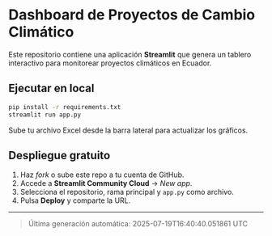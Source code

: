 # Dashboard de Proyectos de Cambio Climático

Este repositorio contiene una aplicación **Streamlit** que genera un tablero interactivo para monitorear proyectos climáticos en Ecuador.

## Ejecutar en local

```bash
pip install -r requirements.txt
streamlit run app.py
```

Sube tu archivo Excel desde la barra lateral para actualizar los gráficos.

## Despliegue gratuito

1. Haz *fork* o sube este repo a tu cuenta de GitHub.
2. Accede a **Streamlit Community Cloud** → *New app*.
3. Selecciona el repositorio, rama principal y `app.py` como archivo.
4. Pulsa **Deploy** y comparte la URL.

---

> Última generación automática: 2025-07-19T16:40:40.051861 UTC